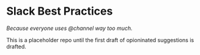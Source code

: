 # Slack Best Practices
_Because everyone uses @channel way too much._

This is a placeholder repo until the first draft of opioninated suggestions is drafted.

